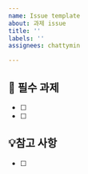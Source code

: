 ```yaml
---
name: Issue template
about: 과제 issue
title: ''
labels: ''
assignees: chattymin

---
```


## 📌 필수 과제
- [ ]
- [ ]

## 💡참고 사항
- [ ]
